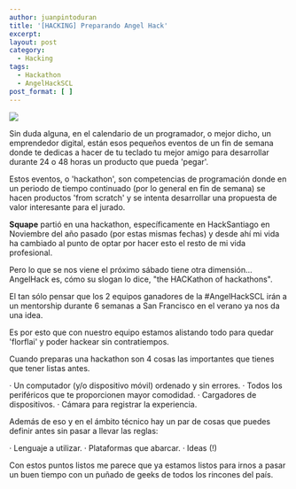 ```yaml
---
author: juanpintoduran
title: '[HACKING] Preparando Angel Hack'
excerpt:
layout: post
category:
  - Hacking
tags:
  - Hackathon
  - AngelHackSCL
post_format: [ ]
---
```


[![][1]][1]

Sin duda alguna, en el calendario de un programador, o mejor dicho, un emprendedor digital, están esos pequeños eventos de un fin de semana donde te dedicas a hacer de tu teclado tu mejor amigo para desarrollar durante 24 o 48 horas un producto que pueda 'pegar'.

Estos eventos, o 'hackathon', son competencias de programación donde en un periodo de tiempo continuado (por lo general en fin de semana) se hacen productos 'from scratch' y se intenta desarrollar una propuesta de valor interesante para el jurado.

**Squape** partió en una hackathon, específicamente en HackSantiago en Noviembre del año pasado (por estas mismas fechas) y desde ahí mi vida ha cambiado al punto de optar por hacer esto el resto de mi vida profesional.

Pero lo que se nos viene el próximo sábado tiene otra dimensión... AngelHack es, cómo su slogan lo dice, "the HACKathon of hackathons".

El tan sólo pensar que los 2 equipos ganadores de la #AngelHackSCL irán a un mentorship durante 6 semanas a San Francisco en el verano ya nos da una idea.

Es por esto que con nuestro equipo estamos alistando todo para quedar 'florflai' y poder hackear sin contratiempos.

Cuando preparas una hackathon son 4 cosas las importantes que tienes que tener listas antes.

 · Un computador (y/o dispositivo móvil) ordenado y sin errores.
 · Todos los periféricos que te proporcionen mayor comodidad.
 · Cargadores de dispositivos.
 · Cámara para registrar la experiencia.

Además de eso y en el ámbito técnico hay un par de cosas que puedes definir antes sin pasar a llevar las reglas:

 · Lenguaje a utilizar.
 · Plataformas que abarcar.
 · Ideas (!)

Con estos puntos listos me parece que ya estamos listos para irnos a pasar un buen tiempo con un puñado de geeks de todos los rincones del país.

 [1]: http://cabargas.com/images/angelhack.png